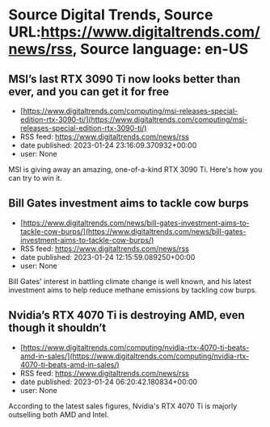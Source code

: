 # Source Digital Trends, Source URL:https://www.digitaltrends.com/news/rss, Source language: en-US

## MSI’s last RTX 3090 Ti now looks better than ever, and you can get it for free
 - [https://www.digitaltrends.com/computing/msi-releases-special-edition-rtx-3090-ti/](https://www.digitaltrends.com/computing/msi-releases-special-edition-rtx-3090-ti/)
 - RSS feed: https://www.digitaltrends.com/news/rss
 - date published: 2023-01-24 23:16:09.370932+00:00
 - user: None

MSI is giving away an amazing, one-of-a-kind RTX 3090 Ti. Here's how you can try to win it.

## Bill Gates investment aims to tackle cow burps
 - [https://www.digitaltrends.com/news/bill-gates-investment-aims-to-tackle-cow-burps/](https://www.digitaltrends.com/news/bill-gates-investment-aims-to-tackle-cow-burps/)
 - RSS feed: https://www.digitaltrends.com/news/rss
 - date published: 2023-01-24 12:15:59.089250+00:00
 - user: None

Bill Gates' interest in battling climate change is well known, and his latest investment aims to help reduce methane emissions by tackling cow burps.

## Nvidia’s RTX 4070 Ti is destroying AMD, even though it shouldn’t
 - [https://www.digitaltrends.com/computing/nvidia-rtx-4070-ti-beats-amd-in-sales/](https://www.digitaltrends.com/computing/nvidia-rtx-4070-ti-beats-amd-in-sales/)
 - RSS feed: https://www.digitaltrends.com/news/rss
 - date published: 2023-01-24 06:20:42.180834+00:00
 - user: None

According to the latest sales figures, Nvidia's RTX 4070 Ti is majorly outselling both AMD and Intel.
